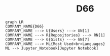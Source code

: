 <h1 align="center">D66</h1>

```mermaid
graph LR
COMPANY_NAME{D66}
COMPANY_NAME ---> U{Users} ---> UN[1]
COMPANY_NAME ---> R{Repositories} ---> RN[1]
COMPANY_NAME ---> G{Gists} ---> GN[7]
COMPANY_NAME ---> ML{Most Used<br>Languages}
ML --> Jupyter_Notebook[Jupyter Notebook]
```
